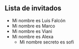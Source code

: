 ## Lista de invitados
  * Mi nombre es Luis Falcón
  * Mi nombre es Marco
  * Mi nombre es Viani
  * Mi nombre es Alexa 
    * Mi nombre secreto es sofi
